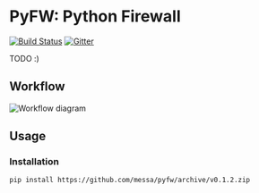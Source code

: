 PyFW: Python Firewall
=====================

[![Build Status](https://travis-ci.org/messa/pyfw.svg?branch=master)](https://travis-ci.org/messa/pyfw)
[![Gitter](https://img.shields.io/gitter/room/nwjs/nw.js.svg)](https://gitter.im/pyfw/Lobby)

TODO :)

Workflow
--------

![Workflow diagram](https://cdn.rawgit.com/messa/pyfw/master/doc/workflow-diagram/wd.svg)

Usage
-----

### Installation

    pip install https://github.com/messa/pyfw/archive/v0.1.2.zip
